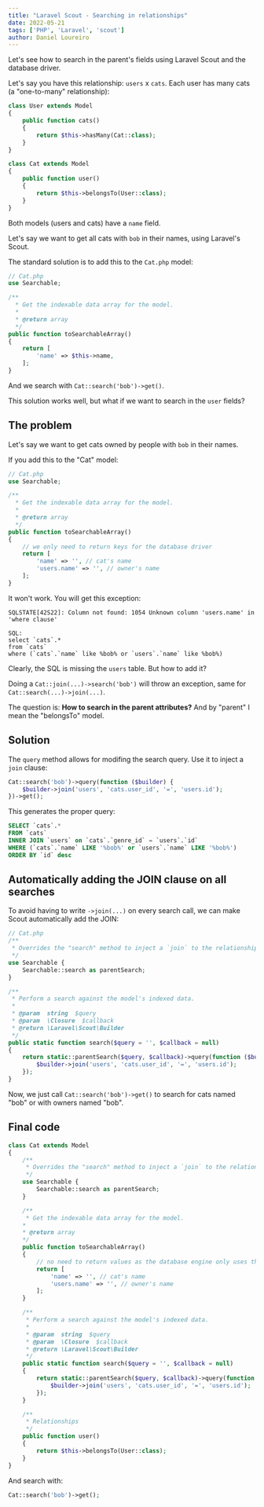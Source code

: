```yaml
---
title: "Laravel Scout - Searching in relationships"
date: 2022-05-21
tags: ['PHP', 'Laravel', 'scout']
author: Daniel Loureiro
---
```

Let's see how to search in the parent's fields using Laravel Scout and the database driver.
<!-- more -->

Let's say you have this relationship: `users` x `cats`. Each user has many cats (a "one-to-many" relationship):

```php
class User extends Model
{
    public function cats()
    {
        return $this->hasMany(Cat::class);
    }
}
```

```php
class Cat extends Model
{
    public function user()
    {
        return $this->belongsTo(User::class);
    }
}
```

Both models (users and cats) have a `name` field.

Let's say we want to get all cats with `bob` in their names, using Laravel's Scout.

The standard solution is to add this to the `Cat.php` model:
```php
// Cat.php
use Searchable;

/**
  * Get the indexable data array for the model.
  *
  * @return array
  */
public function toSearchableArray()
{
    return [
        'name' => $this->name,
    ];
}
```

And we search with `Cat::search('bob')->get()`.

This solution works well, but what if we want to search in the `user` fields?

## The problem

Let's say we want to get cats owned by people with `bob` in their names.

If you add this to the "Cat" model:
```php
// Cat.php
use Searchable;

/**
  * Get the indexable data array for the model.
  *
  * @return array
  */
public function toSearchableArray()
{
    // we only need to return keys for the database driver
    return [
        'name' => '', // cat's name
        'users.name' => '', // owner's name
    ];
}
```

It won't work. You will get this exception:
```
SQLSTATE[42S22]: Column not found: 1054 Unknown column 'users.name' in 'where clause'

SQL:
select `cats`.*
from `cats`
where (`cats`.`name` like %bob% or `users`.`name` like %bob%)
```

Clearly, the SQL is missing the `users` table. But how to add it?

Doing a `Cat::join(...)->search('bob')` will throw an exception, same for `Cat::search(...)->join(...)`.

The question is: **How to search in the parent attributes?** And by "parent" I mean the "belongsTo" model.

## Solution

The `query` method allows for modifing the search query. Use it to inject a `join` clause:

```php
Cat::search('bob')->query(function ($builder) {
    $builder->join('users', 'cats.user_id', '=', 'users.id');
})->get();
```

This generates the proper query:
```sql
SELECT `cats`.*
FROM `cats`
INNER JOIN `users` on `cats`.`genre_id` = `users`.`id`
WHERE (`cats`.`name` LIKE '%bob%' or `users`.`name` LIKE '%bob%')
ORDER BY `id` desc
```

## Automatically adding the JOIN clause on all searches

To avoid having to write `->join(...)` on every search call, we can make Scout automatically add the JOIN:

```php
// Cat.php
/**
 * Overrides the "search" method to inject a `join` to the relationships.
 */
use Searchable {
    Searchable::search as parentSearch;
}

/**
 * Perform a search against the model's indexed data.
 *
 * @param  string  $query
 * @param  \Closure  $callback
 * @return \Laravel\Scout\Builder
 */
public static function search($query = '', $callback = null)
{
    return static::parentSearch($query, $callback)->query(function ($builder) {
        $builder->join('users', 'cats.user_id', '=', 'users.id');
    });
}
```

Now, we just call `Cat::search('bob')->get()` to search for cats named "bob" or with owners named "bob".


## Final code

```php
class Cat extends Model
{
    /**
     * Overrides the "search" method to inject a `join` to the relationships.
     */
    use Searchable {
        Searchable::search as parentSearch;
    }

    /**
     * Get the indexable data array for the model.
    *
    * @return array
    */
    public function toSearchableArray()
    {
        // no need to return values as the database engine only uses the array keys
        return [
            'name' => '', // cat's name
            'users.name' => '', // owner's name
        ];
    }

    /**
     * Perform a search against the model's indexed data.
     *
     * @param  string  $query
     * @param  \Closure  $callback
     * @return \Laravel\Scout\Builder
     */
    public static function search($query = '', $callback = null)
    {
        return static::parentSearch($query, $callback)->query(function ($builder) {
            $builder->join('users', 'cats.user_id', '=', 'users.id');
        });
    }

    /**
     * Relationships
     */
    public function user()
    {
        return $this->belongsTo(User::class);
    }
}
```

And search with:
```php
Cat::search('bob')->get();
```
